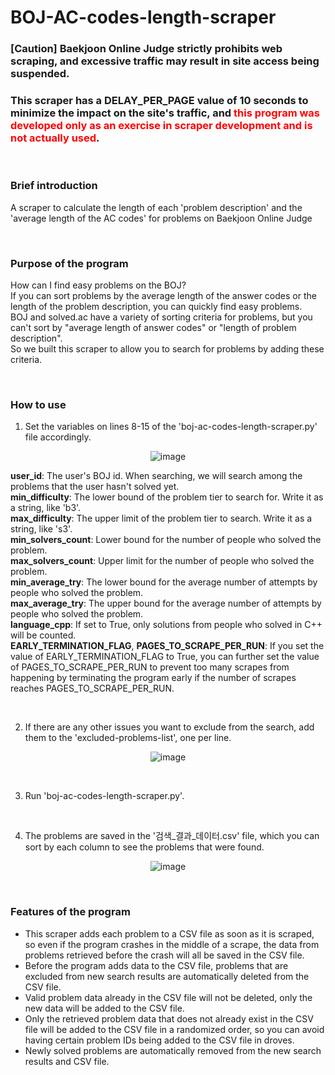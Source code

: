 # BOJ-AC-codes-length-scraper

### [Caution] Baekjoon Online Judge strictly prohibits web scraping, and excessive traffic may result in site access being suspended.

### This scraper has a DELAY_PER_PAGE value of 10 seconds to minimize the impact on the site's traffic, and <font color="red">this program was developed only as an exercise in scraper development and is not actually used</font>.

<br>

### Brief introduction

A scraper to calculate the length of each 'problem description' and the 'average length of the AC codes' for problems on Baekjoon Online Judge

<br>

### Purpose of the program

How can I find easy problems on the BOJ?<br>
If you can sort problems by the average length of the answer codes or the length of the problem description, you can quickly find easy problems.<br>
BOJ and solved.ac have a variety of sorting criteria for problems, but you can't sort by "average length of answer codes" or "length of problem description".<br>
So we built this scraper to allow you to search for problems by adding these criteria.<br>

<br>

### How to use

1. Set the variables on lines 8-15 of the 'boj-ac-codes-length-scraper.py' file accordingly.<br>

<div align="center">

![image](https://github.com/yeohj0710/BOJ-AC-codes-length-scraper/assets/93759367/25674c92-195d-41b6-be8b-788d2a42af6f)<br>

</div>

   <b>user_id</b>: The user's BOJ id. When searching, we will search among the problems that the user hasn't solved yet.<br>
   <b>min_difficulty</b>: The lower bound of the problem tier to search for. Write it as a string, like 'b3'.<br>
   <b>max_difficulty</b>: The upper limit of the problem tier to search. Write it as a string, like 's3'.<br>
   <b>min_solvers_count</b>: Lower bound for the number of people who solved the problem.<br>
   <b>max_solvers_count</b>: Upper limit for the number of people who solved the problem.<br>
   <b>min_average_try</b>: The lower bound for the average number of attempts by people who solved the problem.<br>
   <b>max_average_try</b>: The upper bound for the average number of attempts by people who solved the problem.<br>
   <b>language_cpp</b>: If set to True, only solutions from people who solved in C++ will be counted.<br>
   <b>EARLY_TERMINATION_FLAG</b>, <b>PAGES_TO_SCRAPE_PER_RUN</b>: If you set the value of EARLY_TERMINATION_FLAG to True, you can further set the value of PAGES_TO_SCRAPE_PER_RUN to prevent too many scrapes from happening by terminating the program early if the number of scrapes reaches PAGES_TO_SCRAPE_PER_RUN.<br>

<br>

2. If there are any other issues you want to exclude from the search, add them to the 'excluded-problems-list', one per line.<br>

<div align="center">

![image](https://github.com/yeohj0710/BOJ-AC-codes-length-scraper/assets/93759367/505b723f-db2a-4889-8913-6fa969170109)

</div>

<br>

3. Run 'boj-ac-codes-length-scraper.py'.<br>

<br>

4. The problems are saved in the '검색_결과_데이터.csv' file, which you can sort by each column to see the problems that were found.<br>

<div align="center">

![image](https://github.com/yeohj0710/BOJ-AC-codes-length-scraper/assets/93759367/0258cfcf-2e45-40d3-b193-3bcb45a2aa89)

</div>

<br>

### Features of the program

- This scraper adds each problem to a CSV file as soon as it is scraped, so even if the program crashes in the middle of a scrape, the data from problems retrieved before the crash will all be saved in the CSV file.
- Before the program adds data to the CSV file, problems that are excluded from new search results are automatically deleted from the CSV file.
- Valid problem data already in the CSV file will not be deleted, only the new data will be added to the CSV file.
- Only the retrieved problem data that does not already exist in the CSV file will be added to the CSV file in a randomized order, so you can avoid having certain problem IDs being added to the CSV file in droves.
- Newly solved problems are automatically removed from the new search results and CSV file.

<br>
<br>
